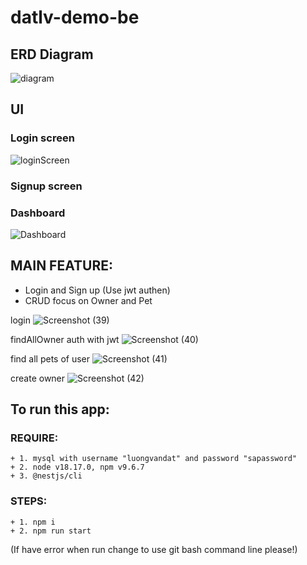 # datlv-demo-be <br>
## ERD Diagram
![diagram](https://github.com/luongvandat-it/datlv-demo-be/assets/97280157/e6ec08fa-2eab-49e1-99fe-ec01c17d1c5d)

## UI
### Login screen
![loginScreen](https://github.com/luongvandat-it/datlv-demo-be/assets/97280157/f67d7aae-a46f-437d-9eab-6028875168ab)

### Signup screen
<!-- ![signupScreen](https://github.com/luongvandat-it/datlv-demo-be/assets/97280157/d40e6d9f-901d-4b57-ad12-cce19a7b8716) -->

### Dashboard
![Dashboard](https://github.com/luongvandat-it/datlv-demo-be/assets/97280157/7f7e3d16-079e-42f4-9492-4a88b071c5fc)

## MAIN FEATURE:
  + Login and Sign up (Use jwt authen)
  + CRUD focus on Owner and Pet

login
![Screenshot (39)](https://github.com/luongvandat-it/datlv-demo-be/assets/97280157/a966bd48-dc0a-464a-bcb0-1ffd7f425623)

findAllOwner auth with jwt
![Screenshot (40)](https://github.com/luongvandat-it/datlv-demo-be/assets/97280157/68450387-aa6e-407c-8448-07c30b0334cf)

find all pets of user
![Screenshot (41)](https://github.com/luongvandat-it/datlv-demo-be/assets/97280157/fc06ebd9-9c74-4565-825b-8631f4ad0cea)

create owner
![Screenshot (42)](https://github.com/luongvandat-it/datlv-demo-be/assets/97280157/5b4a547a-3b01-4ee7-9498-03f785a4a463)

## To run this app: <br>
  ### REQUIRE:
    + 1. mysql with username "luongvandat" and password "sapassword"
    + 2. node v18.17.0, npm v9.6.7
    + 3. @nestjs/cli
  ### STEPS:
    + 1. npm i
    + 2. npm run start
(If have error when run change to use git bash command line please!)
